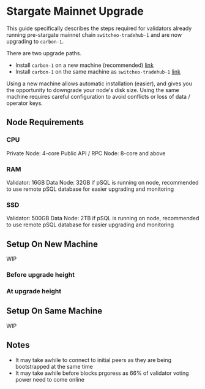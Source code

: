# Stargate Mainnet Upgrade

This guide specifically describes the steps required for validators already running pre-stargate mainnet chain `switcheo-tradehub-1` and are now upgrading to `carbon-1`.

There are two upgrade paths.

- Install `carbon-1` on a new machine (recommended) [link](/setup-on-new-machine)
- Install `carbon-1` on the same machine as `switcheo-tradehub-1` [link](/setup-on-same-machine)

Using a new machine allows automatic installation (easier), and gives you the opportunity to downgrade your node's disk size. Using the same machine requires careful configuration to avoid conflicts or loss of data / operator keys.

## Node Requirements

### CPU

Private Node: 4-core
Public API / RPC Node: 8-core and above

### RAM

Validator: 16GB
Data Node: 32GB if pSQL is running on node, recommended to use remote pSQL database for easier upgrading and monitoring

### SSD

Validator: 500GB
Data Node: 2TB if pSQL is running on node, recommended to use remote pSQL database for easier upgrading and monitoring

## Setup On New Machine

WIP

### Before upgrade height

### At upgrade height

## Setup On Same Machine

WIP

## Notes

- It may take awhile to connect to initial peers as they are being bootstrapped at the same time
- It may take awhile before blocks prgoress as 66% of validator voting power need to come online
